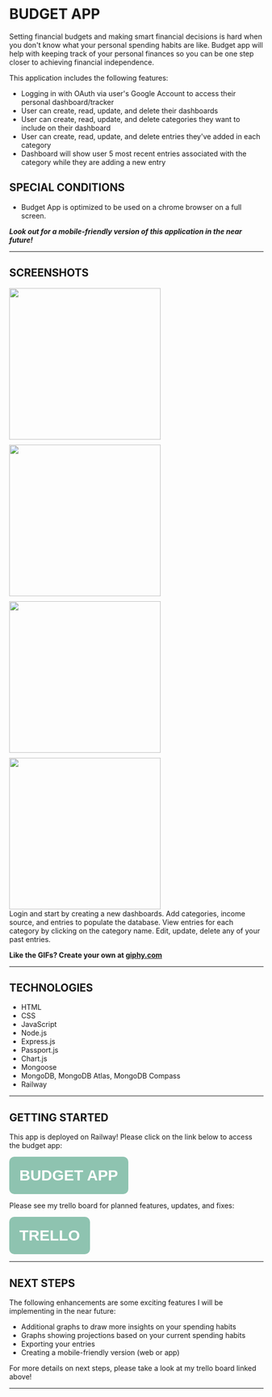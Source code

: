 # **BUDGET APP**

Setting financial budgets and making smart financial decisions is hard when you don't know what your personal spending habits are like. Budget app will help with keeping track of your personal finances so you can be one step closer to achieving financial independence. 

This application includes the following features:
* Logging in with OAuth via user's Google Account to access their personal dashboard/tracker
* User can create, read, update, and delete their dashboards
* User can create, read, update, and delete categories they want to include on their dashboard
* User can create, read, update, and delete entries they've added in each category
* Dashboard will show user 5 most recent entries associated with the category while they are adding a new entry

## **SPECIAL CONDITIONS** 
* Budget App is optimized to be used on a chrome browser on a full screen. 

***Look out for a mobile-friendly version of this application in the near future!***

<hr>

## **SCREENSHOTS**

<div style="display:flex; flex-wrap:wrap; column;gap:10px; width: 800px;">

<img style="flex: 0 0 50%; height: 300px;" src="https://media.giphy.com/media/6LoouL2QwNCSVLWGIb/giphy.gif">

<img style="flex: 0 0 50%; height: 300px;" src="https://media.giphy.com/media/wEml6VtPMR75ofQJ7E/giphy.gif">

<img style="flex: 0 0 50%; height: 300px;" src="https://media.giphy.com/media/6RAZmC5Oxz1PTNHQkm/giphy.gif">
<img style="flex: 0 0 50%; height: 300px;" src="https://media.giphy.com/media/X975AeJMuO905FXoYI/giphy.gif">
</div>
Login and start by creating a new dashboards. Add categories, income source, and entries to populate the database.
View entries for each category by clicking on the category name. Edit, update, delete any of your past entries. 

<strong>Like the GIFs? Create your own at <a href="https://giphy.com/">giphy.com</a></strong>

<hr>

## **TECHNOLOGIES**

* HTML
* CSS
* JavaScript
* Node.js
* Express.js
* Passport.js
* Chart.js
* Mongoose
* MongoDB, MongoDB Atlas, MongoDB Compass
* Railway

<hr>
<h2><strong>GETTING STARTED</strong></h2>



This app is deployed on Railway! 
Please click on the link below to access the budget app:

<button style="padding: 20px; font-size: 30px; border-radius: 10px; background-color: #8EC3B0; border: none;" ><strong><a style="color: white; text-decoration: none;" href="https://budget-app.up.railway.app/">BUDGET APP</a></strong></button>

Please see my trello board for planned features, updates, and fixes:

<button style="padding: 20px; font-size: 30px; border-radius: 10px; background-color: #8EC3B0; border: none;" ><strong><a style="color: white; text-decoration: none;" href="https://trello.com/b/uW3unMH0/project-2-budget-app">TRELLO</a></strong></button>

<hr>

## **NEXT STEPS**

The following enhancements are some exciting features I will be implementing in the near future:
* Additional graphs to draw more insights on your spending habits
* Graphs showing projections based on your current spending habits
* Exporting your entries 
* Creating a mobile-friendly version (web or app)

For more details on next steps, please take a look at my trello board linked above! 

<hr>
